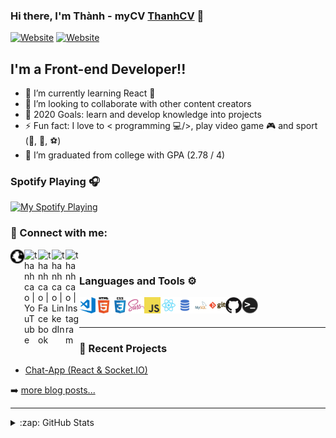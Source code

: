 ### Hi there, I'm Thành - myCV [ThanhCV][website] 👋

[![Website](https://img.shields.io/website?label=thanhcaocv.com&style=for-the-badge&url=https%3A%2F%2Fcaotrungthanh.com&up_message=up)](http://thanhcaocv.freevnn.com)
[![Website](https://img.shields.io/website?down_message=facebook&label=facebook&logo=facebook&style=for-the-badge&up_message=info&url=https%3A%2F%2Fwww.facebook.com%2Fprofile.php%3Fid%3D100011687654562)](https://www.facebook.com/profile.php?id=100011687654562)

## I'm a Front-end Developer!!

- 🎋 I’m currently learning React  🤣
- 👯 I’m looking to collaborate with other content creators
- 🥅 2020 Goals: learn and develop knowledge into projects
- ⚡ Fun fact: I love to < programming 💻/>, play video game 🎮 and sport (🏀, 🏸, ⚽) 
- 🏫 I’m graduated from college with GPA (2.78 / 4)

### Spotify Playing 🎧

[<img src="https://now-playing-codestackr.vercel.app/api/spotify-playing" alt="My Spotify Playing" width="350" />](https://open.spotify.com/playlist/4dBcplWjbkFTcOPXtQ4OdA)

### 🌾 Connect with me:

[<img align="left" alt="thanhcaocv.com" width="22px" src="https://raw.githubusercontent.com/iconic/open-iconic/master/svg/globe.svg" />][website]
[<img align="left" alt="thanhcao | YouTube" width="22px" src="https://cdn.jsdelivr.net/npm/simple-icons@v3/icons/youtube.svg" />][youtube]
[<img align="left" alt="thanhcao | Facebook" width="22px" src="https://cdn.jsdelihttps://cdn.jsdelivr.net/npm/simple-icons@3.12.2/icons/facebook.svg" />][facebook]
[<img align="left" alt="thanhcao | LinkedIn" width="22px" src="https://cdn.jsdelivr.net/npm/simple-icons@v3/icons/linkedin.svg" />][linkedin]
[<img align="left" alt="thanhcao | Instagram" width="22px" src="https://cdn.jsdelivr.net/npm/simple-icons@v3/icons/instagram.svg" />][instagram]

<br />

### Languages and Tools ⚙

<img align="left" alt="Visual Studio Code" width="26px" src="https://raw.githubusercontent.com/github/explore/80688e429a7d4ef2fca1e82350fe8e3517d3494d/topics/visual-studio-code/visual-studio-code.png" />
<img align="left" alt="HTML5" width="26px" src="https://raw.githubusercontent.com/github/explore/80688e429a7d4ef2fca1e82350fe8e3517d3494d/topics/html/html.png" />
<img align="left" alt="CSS3" width="26px" src="https://raw.githubusercontent.com/github/explore/80688e429a7d4ef2fca1e82350fe8e3517d3494d/topics/css/css.png" />
<img align="left" alt="Sass" width="26px" src="https://raw.githubusercontent.com/github/explore/80688e429a7d4ef2fca1e82350fe8e3517d3494d/topics/sass/sass.png" />
<img align="left" alt="JavaScript" width="26px" src="https://raw.githubusercontent.com/github/explore/80688e429a7d4ef2fca1e82350fe8e3517d3494d/topics/javascript/javascript.png" />
<img align="left" alt="React" width="26px" src="https://raw.githubusercontent.com/github/explore/80688e429a7d4ef2fca1e82350fe8e3517d3494d/topics/react/react.png" />
<img align="left" alt="SQL" width="26px" src="https://raw.githubusercontent.com/github/explore/80688e429a7d4ef2fca1e82350fe8e3517d3494d/topics/sql/sql.png" />
<img align="left" alt="MySQL" width="26px" src="https://raw.githubusercontent.com/github/explore/80688e429a7d4ef2fca1e82350fe8e3517d3494d/topics/mysql/mysql.png" />
<img align="left" alt="Git" width="26px" src="https://raw.githubusercontent.com/github/explore/80688e429a7d4ef2fca1e82350fe8e3517d3494d/topics/git/git.png" />
<img align="left" alt="GitHub" width="26px" src="https://raw.githubusercontent.com/github/explore/78df643247d429f6cc873026c0622819ad797942/topics/github/github.png" />
<img align="left" alt="Terminal" width="26px" src="https://raw.githubusercontent.com/github/explore/80688e429a7d4ef2fca1e82350fe8e3517d3494d/topics/terminal/terminal.png" />

<br />
<br />

---

### 👷 Recent Projects

<!-- RECENT-PROJECT-LIST:START -->
- [Chat-App (React & Socket.IO)](https://5f4a54b686e537d7e6edafef--keen-mirzakhani-4c6878.netlify.app/?fbclid=IwAR1MSLlnmUMUp7gpNYY633XlQ-QW_3is4zuHPEc2L3o1i9YQxJ8bp_9vjhk)
<!-- RECENT-PROJECT-LIST:END -->

➡️ [more blog posts...][website]

---

<details>
  <summary>:zap: GitHub Stats</summary>

  <img align="left" alt="Thanh's GitHub Stats" src="https://github-readme-stats.vercel.app/api?username=Caotrungthanh&show_icons=true&hide_border=true" />

</details>

[website]: http://thanhcaocv.freevnn.com/
[facebook]: https://www.facebook.com/profile.php?id=100011687654562
[youtube]: https://www.youtube.com/channel/UCOvfLIy7KA8ojXQGYth-F0A/videos?view_as=subscriber
[instagram]: https://www.instagram.com/cao6102/
[linkedin]: https://www.linkedin.com/in/trung-thanh-cao-30813b168/